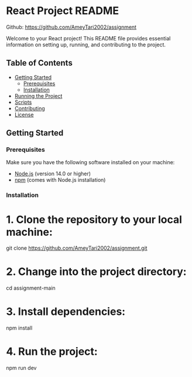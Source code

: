 # React Project README
Github: https://github.com/AmeyTari2002/assignment


Welcome to your React project! This README file provides essential information on setting up, running, and contributing to the project.

## Table of Contents
- [Getting Started](#getting-started)
  - [Prerequisites](#prerequisites)
  - [Installation](#installation)
- [Running the Project](#running-the-project)
- [Scripts](#scripts)
- [Contributing](#contributing)
- [License](#license)

## Getting Started

### Prerequisites

Make sure you have the following software installed on your machine:

- [Node.js](https://nodejs.org/) (version 14.0 or higher)
- [npm](https://www.npmjs.com/) (comes with Node.js installation)

### Installation
# 1. Clone the repository to your local machine:
git clone https://github.com/AmeyTari2002/assignment.git

# 2. Change into the project directory:
cd assignment-main

# 3. Install dependencies:
npm install

# 4. Run the project:
npm run dev



